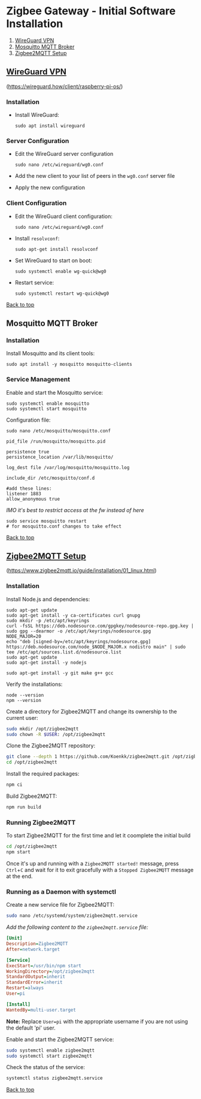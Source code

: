 
# Zigbee Gateway - Initial Software Installation

1. [WireGuard VPN](#wireguard-vpn)
2. [Mosquitto MQTT Broker](#mosquitto-mqtt-broker)
3. [Zigbee2MQTT Setup](#zigbee2mqtt-setup)

## [WireGuard VPN](https://wireguard.how/client/raspberry-pi-os/ "wireguard.how...")
(https://wireguard.how/client/raspberry-pi-os/)
### Installation

   - Install WireGuard:

      ```
      sudo apt install wireguard
      ```
### Server Configuration

   - Edit the WireGuard server configuration

      ```
      sudo nano /etc/wireguard/wg0.conf
      ```

   - Add the new client to your list of peers in the `wg0.conf` server file
   - Apply the new configuration
     
### Client Configuration

   - Edit the WireGuard client configuration:

      ```
      sudo nano /etc/wireguard/wg0.conf
      ```
   - Install `resolvconf`:
      ```
      sudo apt-get install resolvconf
      ```
   - Set WireGuard to start on boot:
      ```
      sudo systemctl enable wg-quick@wg0
      ```
   - Restart service:
      ```
      sudo systemctl restart wg-quick@wg0
      ```

[Back to top](#raspberry-pi-recipe---zigbee2mqtt-flavour)


## Mosquitto MQTT Broker

### Installation

Install Mosquitto and its client tools:

```
sudo apt install -y mosquitto mosquitto-clients
```

### Service Management

Enable and start the Mosquitto service:

```
sudo systemctl enable mosquitto
sudo systemctl start mosquitto
```
Configuration file:

```
sudo nano /etc/mosquitto/mosquitto.conf
```

```
pid_file /run/mosquitto/mosquitto.pid

persistence true
persistence_location /var/lib/mosquitto/

log_dest file /var/log/mosquitto/mosquitto.log

include_dir /etc/mosquitto/conf.d

#add these lines:
listener 1883
allow_anonymous true
```
_IMO it's best to restrict access at the fw instead of here_


```
sudo service mosquitto restart
# for mosquitto.conf changes to take effect
```

[Back to top](#raspberry-pi-recipe---zigbee2mqtt-flavour)


## [Zigbee2MQTT Setup](https://www.zigbee2mqtt.io/guide/installation/01_linux.html "zigbee2mqtt.io guide")
(https://www.zigbee2mqtt.io/guide/installation/01_linux.html)

### Installation

Install Node.js and dependencies:

```
sudo apt-get update
sudo apt-get install -y ca-certificates curl gnupg
sudo mkdir -p /etc/apt/keyrings
curl -fsSL https://deb.nodesource.com/gpgkey/nodesource-repo.gpg.key | sudo gpg --dearmor -o /etc/apt/keyrings/nodesource.gpg
NODE_MAJOR=20
echo "deb [signed-by=/etc/apt/keyrings/nodesource.gpg] https://deb.nodesource.com/node_$NODE_MAJOR.x nodistro main" | sudo tee /etc/apt/sources.list.d/nodesource.list
sudo apt-get update
sudo apt-get install -y nodejs
```

```
sudo apt-get install -y git make g++ gcc
```

Verify the installations:

```
node --version
npm --version
```

Create a directory for Zigbee2MQTT and change its ownership to the current user:

```bash
sudo mkdir /opt/zigbee2mqtt
sudo chown -R $USER: /opt/zigbee2mqtt
```

Clone the Zigbee2MQTT repository:

```bash
git clone --depth 1 https://github.com/Koenkk/zigbee2mqtt.git /opt/zigbee2mqtt
cd /opt/zigbee2mqtt
```

Install the required packages:

```bash
npm ci
```

Build Zigbee2MQTT:

```bash
npm run build
```

### Running Zigbee2MQTT

To start Zigbee2MQTT for the first time and let it coomplete the initial build

```bash
cd /opt/zigbee2mqtt
npm start
```
Once it's up and running with a `Zigbee2MQTT started!` message, press `Ctrl`+`C` and wait for it to exit gracefully with a `Stopped Zigbee2MQTT` message at the end.

### Running as a Daemon with systemctl

Create a new service file for Zigbee2MQTT:

```bash
sudo nano /etc/systemd/system/zigbee2mqtt.service
```

*Add the following content to the `zigbee2mqtt.service` file:*

```ini
[Unit]
Description=Zigbee2MQTT
After=network.target

[Service]
ExecStart=/usr/bin/npm start
WorkingDirectory=/opt/zigbee2mqtt
StandardOutput=inherit
StandardError=inherit
Restart=always
User=pi

[Install]
WantedBy=multi-user.target
```
**Note:** Replace `User=pi` with the appropriate username if you are not using the default 'pi' user.

Enable and start the Zigbee2MQTT service:

```bash
sudo systemctl enable zigbee2mqtt
sudo systemctl start zigbee2mqtt
```

Check the status of the service:

```bash
systemctl status zigbee2mqtt.service
```



[Back to top](#raspberry-pi-recipe---zigbee2mqtt-flavour)
